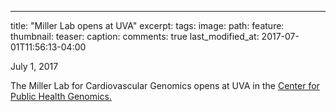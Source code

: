 ---
title: "Miller Lab opens at UVA"
excerpt: 
tags:
image:
  path: 
  feature:
  thumbnail: 
  teaser: 
  caption: 
comments: true
last_modified_at: 2017-07-01T11:56:13-04:00

July 1, 2017

The Miller Lab for Cardiovascular Genomics opens at UVA in the [Center for Public Health Genomics.][1]

[1]: https://med.virginia.edu/cphg/2017/07/05/center-welcomes-clint-miller-to-uva/

